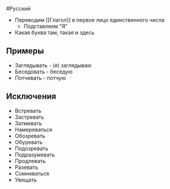 #Русский 
- Переводим [[Глагол]] в первое лицо единственного числа
	- Подставляем "Я"
- Какая буква там, такая и здесь
## Примеры
- Заглядывать - (я) заглядываю
- Беседовать - беседую
- Потчевать - потчую 
## Исключения
- Встревать
- Застревать
- Затмевать 
- Намереваться 
- Обозревать
- Обуревать 
- Подозревать 
- Подразумевать
- Продлевать
- Разевать
- Сомневаться
- Увещать 